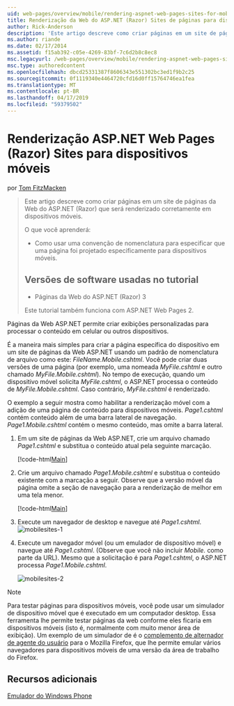 ```yaml
---
uid: web-pages/overview/mobile/rendering-aspnet-web-pages-sites-for-mobile-devices
title: Renderização da Web do ASP.NET (Razor) Sites de páginas para dispositivos móveis | Microsoft Docs
author: Rick-Anderson
description: 'Este artigo descreve como criar páginas em um site de páginas da Web do ASP.NET (Razor) que será renderizado corretamente em dispositivos móveis. O que você aprenderá: Como você...'
ms.author: riande
ms.date: 02/17/2014
ms.assetid: f15ab392-c05e-4269-83bf-7c6d2b8c8ec8
msc.legacyurl: /web-pages/overview/mobile/rendering-aspnet-web-pages-sites-for-mobile-devices
msc.type: authoredcontent
ms.openlocfilehash: dbcd25331387f8606343e551302bc3ed1f9b2c25
ms.sourcegitcommit: 0f1119340e4464720cfd16d0ff15764746ea1fea
ms.translationtype: MT
ms.contentlocale: pt-BR
ms.lasthandoff: 04/17/2019
ms.locfileid: "59379502"
---
```

# <a name="rendering-aspnet-web-pages-razor-sites-for-mobile-devices"></a>Renderização ASP.NET Web Pages (Razor) Sites para dispositivos móveis

por [Tom FitzMacken](https://github.com/tfitzmac)

> Este artigo descreve como criar páginas em um site de páginas da Web do ASP.NET (Razor) que será renderizado corretamente em dispositivos móveis.
> 
> O que você aprenderá:
> 
> - Como usar uma convenção de nomenclatura para especificar que uma página foi projetado especificamente para dispositivos móveis.
>   
> 
> ## <a name="software-versions-used-in-the-tutorial"></a>Versões de software usadas no tutorial
> 
> 
> - Páginas da Web do ASP.NET (Razor) 3
>   
> 
> Este tutorial também funciona com ASP.NET Web Pages 2.


Páginas da Web ASP.NET permite criar exibições personalizadas para processar o conteúdo em celular ou outros dispositivos.

É a maneira mais simples para criar a página específica do dispositivo em um site de páginas da Web ASP.NET usando um padrão de nomenclatura de arquivo como este: *FileName.Mobile.cshtml*. Você pode criar duas versões de uma página (por exemplo, uma nomeada *MyFile.cshtml* e outro chamado *MyFile.Mobile.cshtml*). No tempo de execução, quando um dispositivo móvel solicita *MyFile.cshtml*, o ASP.NET processa o conteúdo de *MyFile.Mobile.cshtml*. Caso contrário, *MyFile.cshtml* é renderizado.

O exemplo a seguir mostra como habilitar a renderização móvel com a adição de uma página de conteúdo para dispositivos móveis. *Page1.cshtml* contém conteúdo além de uma barra lateral de navegação. *Page1.Mobile.cshtml* contém o mesmo conteúdo, mas omite a barra lateral.

1. Em um site de páginas da Web ASP.NET, crie um arquivo chamado *Page1.cshtml* e substitua o conteúdo atual pela seguinte marcação.

    [!code-html[Main](rendering-aspnet-web-pages-sites-for-mobile-devices/samples/sample1.html)]
2. Crie um arquivo chamado *Page1.Mobile.cshtml* e substitua o conteúdo existente com a marcação a seguir. Observe que a versão móvel da página omite a seção de navegação para a renderização de melhor em uma tela menor.

    [!code-html[Main](rendering-aspnet-web-pages-sites-for-mobile-devices/samples/sample2.html)]
3. Execute um navegador de desktop e navegue até *Page1.cshtml*. ![mobilesites-1](rendering-aspnet-web-pages-sites-for-mobile-devices/_static/image1.png)
4. Execute um navegador móvel (ou um emulador de dispositivo móvel) e navegue até *Page1.cshtml*. (Observe que você não incluir *Mobile.* como parte da URL). Mesmo que a solicitação é para *Page1.cshtml*, o ASP.NET processa *Page1.Mobile.cshtml*.

    ![mobilesites-2](rendering-aspnet-web-pages-sites-for-mobile-devices/_static/image2.png)

> [!NOTE]
> Para testar páginas para dispositivos móveis, você pode usar um simulador de dispositivo móvel que é executado em um computador desktop. Essa ferramenta lhe permite testar páginas da web conforme eles ficaria em dispositivos móveis (isto é, normalmente com muito menor área de exibição). Um exemplo de um simulador de é o [complemento de alternador de agente do usuário](http://addons.mozilla.org/firefox/addon/user-agent-switcher/) para o Mozilla Firefox, que lhe permite emular vários navegadores para dispositivos móveis de uma versão da área de trabalho do Firefox.


<a id="Additional_Resources"></a>
## <a name="additional-resources"></a>Recursos adicionais


[Emulador do Windows Phone](https://msdn.microsoft.com/library/ff402563(v=VS.92).aspx)
